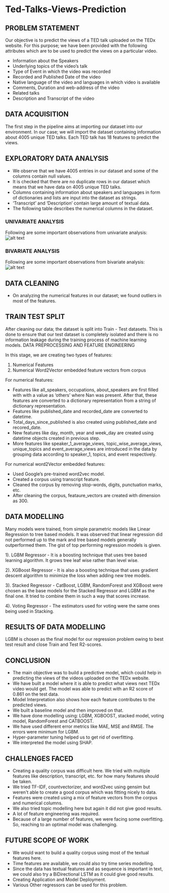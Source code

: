 # Ted-Talks-Views-Prediction

## PROBLEM STATEMENT
Our objective is to predict the views of a TED talk uploaded on the TEDx website. For this
purpose; we have been provided with the following attributes which are to be used to
predict the views on a particular video.

* Information about the Speakers
* Underlying topics of the video’s talk
* Type of Event in which the video was recorded
* Recorded and Published Date of the video
* Native language of the video and languages in which video is available
* Comments, Duration and web-address of the video
* Related talks
* Description and Transcript of the video

## DATA ACQUISITION
The first step in the pipeline aims at importing our dataset into our environment. In our
case; we will import the dataset containing information about 4005 unique TED talks.
Each TED talk has 18 features to predict the views.

## EXPLORATORY DATA ANALYSIS

* We observe that we have 4005 entries in our dataset and some of the columns
contain null values.
* It is checked that there are no duplicate rows in our dataset which means that
we have data on 4005 unique TED talks.
* Columns containing information about speakers and languages in form of
dictionaries and lists are input into the dataset as strings.
* ‘Transcript’ and ‘Description’ contain large amount of textual data.
* The following table describes the numerical columns in the dataset.

### UNIVARIATE ANALYSIS

Following are some important observations from univariate analysis:
![alt text](https://github.com/fahadmehfooz/Ted-Talks-Views-Prediction/blob/main/images/Univariate.png)


### BIVARIATE ANALYSIS

Following are some important observations from bivariate analysis:
![alt text](https://github.com/fahadmehfooz/Ted-Talks-Views-Prediction/blob/main/images/Bivariate.png)

##  DATA CLEANING

* On analyzing the numerical features in our dataset; we found outliers in most of the
features.

## TRAIN TEST SPLIT
After cleaning our data; the dataset is split into Train - Test datasets. This is done to ensure
that our test dataset is completely isolated and there is no information leakage during the
training process of machine learning models.
DATA PREPROCESSING AND FEATURE ENGINEERING

In this stage, we are creating two types of features:
1) Numerical Features
2) Numerical Word2Vector embedded feature vectors from corpus

For numerical features:

* Features like all_speakers, occupations, about_speakers are first filled with with a
value as ‘others’ where Nan was present. After that, these features are converted to a
dictionary representation from a string of dictionary representation.
* Features like published_date and recorded_date are converted to datetime.
* Total_days_since_published is also created using published_date and recored_date.
* New features like day, month, year and week_day are created using datetime
objects created in previous step.
* More features like speaker_1_average_views, topic_wise_average_views,
unique_topics and event_average_views are introduced in the data by
grouping data according to speaker_1, topics, and event respectively.

For numerical word2Vector embedded features:

* Used Google’s pre-trained word2vec model.
* Created a corpus using transcript feature.
* Cleaned the corpus by removing stop-words, digits, punctuation marks, etc.
* After cleaning the corpus, feataure_vectors are created with dimension as 300.

## DATA MODELLING

Many models were trained, from simple parametric models like Linear Regression to
tree based models. It was observed that linear regression did not performed up to the
mark and tree based models generally outperformed them. The gist of top performing
regression models is given.

1). LGBM Regressor - It is a boosting technique that uses tree based learning algorithm. It
grows tree leaf wise rather than level wise.

2). XGBoost Regressor - It is also a boosting technique that uses gradient descent algorithm
to minimize the loss when adding new tree models.

3). Stacked Regressor - CatBoost, LGBM, RandomForest and XGBoost were chosen as the
base models for the Stacked Regressor and LGBM as the final one. It tried to combine
them in such a way that scores increase.

4). Voting Regressor - The estimators used for voting were the same ones being used in
Stacking.

## RESULTS OF DATA MODELLING

LGBM is chosen as the final model for our regression problem owing to best test
result and close Train and Test R2-scores.

## CONCLUSION

* The main objective was to build a predictive model, which could help in
predicting the views of the videos uploaded on the TEDx website.
* We have built a model where it is able to predict what views next TEDx video
would get. The model was able to predict with an R2 score of 0.861 on the test
data.
* Model Interpretation also shows how each feature contributes to the predicted
views.
* We built a baseline model and then improved on that.
* We have done modelling using: LGBM, XGBOOST, stacked model, voting model,
RandomForest and CATBOOST.
* We have used different error metrics like MAE, MSE and RMSE. The errors were
minimum for LGBM.
* Hyper-parameter tuning helped us to get rid of overfitting.
* We interpreted the model using SHAP.

## CHALLENGES FACED
* Creating a quality corpus was difficult here. We tried with multiple features like
description, transcript, etc. for how many features should be taken.
* We tried TF-IDF, countvectorizer, and word2vec using gensim but weren't able
to create a good corpus which was fitting nicely to data.
* Features were created using a mix of feature vectors from the corpus and
numerical columns.
* We also tried topic modelling here but again it did not give good results.
* A lot of feature engineering was required.
* Because of a large number of features, we were facing some overfitting. So,
reaching to an optimal model was challenging.

## FUTURE SCOPE OF WORK

* We would want to build a quality corpus using most of the textual features here.
* Time features are available, we could also try time series modelling.
* Since the data has textual features and as sequence is important in text, we
could also try a BiDirectional LSTM as it could give good results.
* Creating Application and Model Deployment.
* Various Other regressors can be used for this problem.
